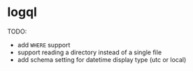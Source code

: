 # logql

TODO:
- add `WHERE` support
- support reading a directory instead of a single file
- add schema setting for datetime display type (utc or local)